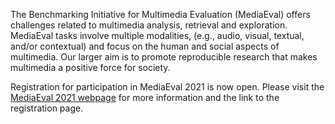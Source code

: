 The Benchmarking Initiative for Multimedia Evaluation (MediaEval) offers challenges related to multimedia analysis, retrieval and exploration. MediaEval tasks involve multiple modalities, (e.g., audio, visual, textual, and/or contextual) and focus on the human and social aspects of multimedia. Our larger aim is to promote reproducible research that makes multimedia a positive force for society.

Registration for participation in MediaEval 2021 is now open. Please visit the [MediaEval 2021 webpage](https://multimediaeval.github.io/editions/2021/) for more information and the link to the registration page.
